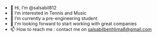 - 👋 Hi, I’m @salsabil812
- 👀 I’m interested in Tennis and Music 
- 🌱 I’m currently a pre-engineering student 
- 💞️ I'm looking forward to start working with great companies 
- 📫 How to reach me : contact me on salsabilbenhlima8@gmail.com

<!---
salsabil812/salsabil812 is a ✨ special ✨ repository because its `README.md` (this file) appears on your GitHub profile.
You can click the Preview link to take a look at your changes.
--->
